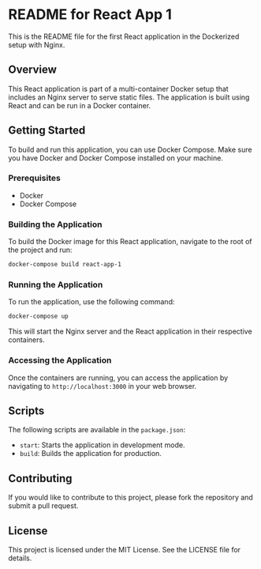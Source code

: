 # README for React App 1

This is the README file for the first React application in the Dockerized setup with Nginx.

## Overview

This React application is part of a multi-container Docker setup that includes an Nginx server to serve static files. The application is built using React and can be run in a Docker container.

## Getting Started

To build and run this application, you can use Docker Compose. Make sure you have Docker and Docker Compose installed on your machine.

### Prerequisites

- Docker
- Docker Compose

### Building the Application

To build the Docker image for this React application, navigate to the root of the project and run:

```bash
docker-compose build react-app-1
```

### Running the Application

To run the application, use the following command:

```bash
docker-compose up
```

This will start the Nginx server and the React application in their respective containers.

### Accessing the Application

Once the containers are running, you can access the application by navigating to `http://localhost:3000` in your web browser.

## Scripts

The following scripts are available in the `package.json`:

- `start`: Starts the application in development mode.
- `build`: Builds the application for production.

## Contributing

If you would like to contribute to this project, please fork the repository and submit a pull request.

## License

This project is licensed under the MIT License. See the LICENSE file for details.